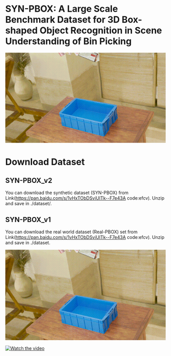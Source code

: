 # SYN-PBOX: A Large Scale Benchmark Dataset for 3D Box-shaped Object Recognition in Scene Understanding of Bin Picking

![the emample of SYN-PBOX](https://github.com/ccteaher/projects-SYN-PBOX/blob/main/example/SYN-PBOX.gif)

# Download Dataset
## SYN-PBOX_v2
You can download the synthetic dataset (SYN-PBOX) from Link(https://pan.baidu.com/s/1vHxTObDSviUlTk--F7e43A code:efcv). Unzip and save in ./dataset/.
## SYN-PBOX_v1
You can download the real world dataset (Real-PBOX) set from Link(https://pan.baidu.com/s/1vHxTObDSviUlTk--F7e43A code:efcv). Unzip and save in ./dataset.

[![the video of SYN-PBOX](https://github.com/ccteaher/projects-SYN-PBOX/blob/main/example/SYN-PBOX.gif)](https://www.youtube.com/watch?v=jH2JzviqEhc&list=PLljFMQdU8e8oXW9nBbXu96Wy2fYpFAVUz)


[![Watch the video](https://www.youtube.com/watch?v=tk9xEbmGMGg/0.jpg)](https://www.youtube.com/watch?v=tk9xEbmGMGg)
